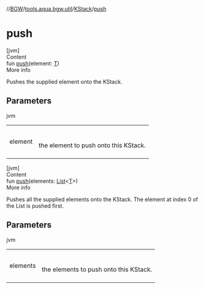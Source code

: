 //[BGW](../../../index.md)/[tools.aqua.bgw.util](../index.md)/[KStack](index.md)/[push](push.md)



# push  
[jvm]  
Content  
fun [push](push.md)(element: [T](index.md))  
More info  


Pushes the supplied element onto the KStack.



## Parameters  
  
jvm  
  
| | |
|---|---|
| <a name="tools.aqua.bgw.util/KStack/push/#TypeParam(bounds=[kotlin.Any?])/PointingToDeclaration/"></a>element| <a name="tools.aqua.bgw.util/KStack/push/#TypeParam(bounds=[kotlin.Any?])/PointingToDeclaration/"></a><br><br>the element to push onto this KStack.<br><br>|
  
  


[jvm]  
Content  
fun [push](push.md)(elements: [List](https://kotlinlang.org/api/latest/jvm/stdlib/kotlin.collections/-list/index.html)<[T](index.md)>)  
More info  


Pushes all the supplied elements onto the KStack. The element at index 0 of the List is pushed first.



## Parameters  
  
jvm  
  
| | |
|---|---|
| <a name="tools.aqua.bgw.util/KStack/push/#kotlin.collections.List[TypeParam(bounds=[kotlin.Any?])]/PointingToDeclaration/"></a>elements| <a name="tools.aqua.bgw.util/KStack/push/#kotlin.collections.List[TypeParam(bounds=[kotlin.Any?])]/PointingToDeclaration/"></a><br><br>the elements to push onto this KStack.<br><br>|
  
  



